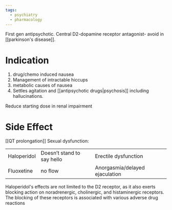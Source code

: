 ```yaml
---
tags:
  - psychiatry
  - pharmacology
---
```

First gen antipsychotic. Central D2-dopamine receptor antagonist- avoid in [[parkinson's disease]].
# Indication
1. drug/chemo induced nausea
2. Management of intractable hiccups
3. metabolic causes of nausea
4. Settles agitation and [[antipsychotic drugs|psychosis]] including hallucinations. 

Reduce starting dose in renal impairment

# Side Effect
[[QT prolongation]]
Sexual dysfunction: 

|             |                            |                                |
| ----------- | -------------------------- | ------------------------------ |
| Haloperidol | Doesn’t stand to say hello | Erectile dysfunction           |
| Fluoxetine  | no flow                    | Anorgasmia/delayed ejaculation |

Haloperidol's effects are not limited to the D2 receptor, as it also exerts blocking action on noradrenergic, cholinergic, and histaminergic receptors. The blocking of these receptors is associated with various adverse drug reactions